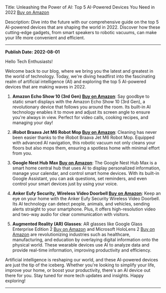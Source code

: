  Title: Unleashing the Power of AI: Top 5 AI-Powered Devices You Need in 2022 [Buy on Amazon](https://amzn.to/3sjLz1b)

Description: Dive into the future with our comprehensive guide on the top 5 AI-powered devices that are shaping the world in 2022. Discover how these cutting-edge gadgets, from smart speakers to robotic vacuums, can make your life more convenient and efficient.

---

**Publish Date: 2022-08-01**

Hello Tech Enthusiasts!

Welcome back to our blog, where we bring you the latest and greatest in the world of technology. Today, we're diving headfirst into the fascinating realm of artificial intelligence (AI) and exploring the top 5 AI-powered devices that are making waves in 2022.

1. **Amazon Echo Show 10 (3rd Gen) [Buy on Amazon](https://amzn.to/3sjLz1b)**: Say goodbye to static smart displays with the Amazon Echo Show 10 (3rd Gen), a revolutionary device that follows you around the room. Its built-in AI technology enables it to move and adjust its screen angle to ensure you're always in view. Perfect for video calls, cooking recipes, and managing your day!

2. **iRobot Braava Jet M6 Robot Mop [Buy on Amazon](https://amzn.to/3sjLz1b)**: Cleaning has never been easier thanks to the iRobot Braava Jet M6 Robot Mop. Equipped with advanced AI navigation, this robotic vacuum not only cleans your floors but also mops them, ensuring a spotless home with minimal effort from you.

3. **Google Nest Hub Max [Buy on Amazon](https://amzn.to/3sjLz1b)**: The Google Nest Hub Max is a smart home central hub that uses AI to display personalized information, manage your calendar, and control smart home devices. With its built-in Google Assistant, you can ask questions, set reminders, and even control your smart devices just by using your voice.

4. **Anker Eufy Security, Wireless Video Doorbell [Buy on Amazon](https://amzn.to/3sjLz1b)**: Keep an eye on your home with the Anker Eufy Security Wireless Video Doorbell. Its AI technology can detect people, animals, and vehicles, sending alerts straight to your smartphone. Plus, it offers high-resolution video and two-way audio for clear communication with visitors.

5. **Augmented Reality (AR) Glasses**: AR glasses like Google Glass Enterprise Edition 2 [Buy on Amazon](https://amzn.to/3sjLz1b) and Microsoft HoloLens 2 [Buy on Amazon](https://amzn.to/3sjLz1b) are revolutionizing industries such as healthcare, manufacturing, and education by overlaying digital information onto the physical world. These wearable devices use AI to analyze data and provide real-time information, improving productivity and efficiency.

Artificial intelligence is reshaping our world, and these AI-powered devices are just the tip of the iceberg. Whether you're looking to simplify your life, improve your home, or boost your productivity, there's an AI device out there for you. Stay tuned for more tech updates and insights. Happy exploring!

---